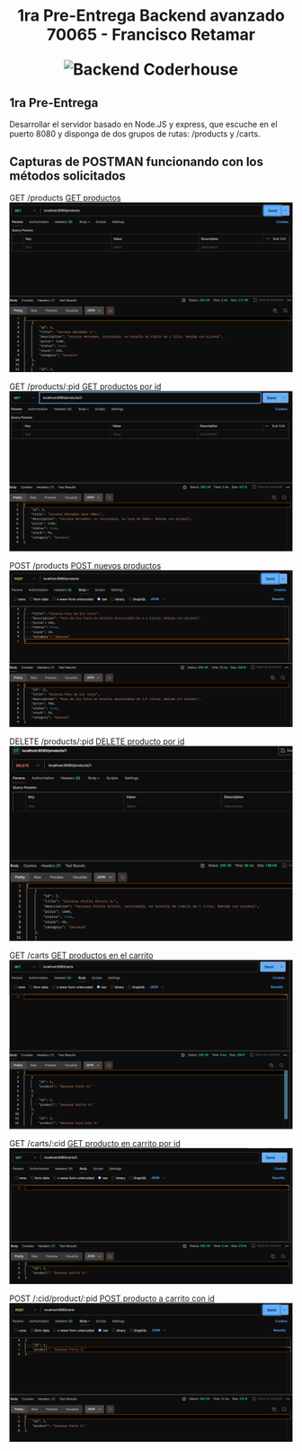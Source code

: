<h1 align="center">
  <p align="center">1ra Pre-Entrega Backend avanzado 70065 - Francisco Retamar</p>
  <img src="https://kinsta.com/es/wp-content/uploads/sites/8/2021/12/back-end-developer-1024x512.png" alt="Backend Coderhouse"></a>
</h1>

## 1ra Pre-Entrega

  Desarrollar el servidor basado en Node.JS y express, que escuche en el puerto 8080 y disponga de dos grupos de rutas: /products y /carts.

## Capturas de POSTMAN funcionando con los métodos solicitados

GET /products
[GET productos](https://raw.githubusercontent.com/fretamar/70065-coder-backend-retamar/6b45cc872f9c0a6710f3fd2721fbbbc2620cac74/assets/products-get.png)
<img src="https://raw.githubusercontent.com/fretamar/70065-coder-backend-retamar/6b45cc872f9c0a6710f3fd2721fbbbc2620cac74/assets/products-get.png" alt="GET productos"></a>

GET /products/:pid
[GET productos por id](https://raw.githubusercontent.com/fretamar/70065-coder-backend-retamar/6b45cc872f9c0a6710f3fd2721fbbbc2620cac74/assets/products-get-pid.png)
<img src="https://raw.githubusercontent.com/fretamar/70065-coder-backend-retamar/6b45cc872f9c0a6710f3fd2721fbbbc2620cac74/assets/products-get-pid.png" alt="GET productos por id"></a>

POST /products
[POST nuevos productos](https://raw.githubusercontent.com/fretamar/70065-coder-backend-retamar/6b45cc872f9c0a6710f3fd2721fbbbc2620cac74/assets/products-post.png)
<img src="https://raw.githubusercontent.com/fretamar/70065-coder-backend-retamar/6b45cc872f9c0a6710f3fd2721fbbbc2620cac74/assets/products-post.png" alt="POST nuevos productos"></a>

DELETE /products/:pid
[DELETE producto por id](https://raw.githubusercontent.com/fretamar/70065-coder-backend-retamar/6b45cc872f9c0a6710f3fd2721fbbbc2620cac74/assets/products-delete.png)
<img src="https://raw.githubusercontent.com/fretamar/70065-coder-backend-retamar/6b45cc872f9c0a6710f3fd2721fbbbc2620cac74/assets/products-delete.png" alt="DELETE producto por id"></a>

GET /carts
[GET productos en el carrito](https://raw.githubusercontent.com/fretamar/70065-coder-backend-retamar/6b45cc872f9c0a6710f3fd2721fbbbc2620cac74/assets/carrito-get.png)
<img src="https://raw.githubusercontent.com/fretamar/70065-coder-backend-retamar/6b45cc872f9c0a6710f3fd2721fbbbc2620cac74/assets/carrito-get.png" alt="GET productos en el carrito"></a>

GET /carts/:cid
[GET producto en carrito por id](https://raw.githubusercontent.com/fretamar/70065-coder-backend-retamar/6b45cc872f9c0a6710f3fd2721fbbbc2620cac74/assets/carrito-get-cid.png)
<img src="https://raw.githubusercontent.com/fretamar/70065-coder-backend-retamar/6b45cc872f9c0a6710f3fd2721fbbbc2620cac74/assets/carrito-get-cid.png" alt="GET producto en carrito por id"></a>

POST /:cid/product/:pid
[POST producto a carrito con id](https://raw.githubusercontent.com/fretamar/70065-coder-backend-retamar/6b45cc872f9c0a6710f3fd2721fbbbc2620cac74/assets/carrito-post.png)
<img src="https://raw.githubusercontent.com/fretamar/70065-coder-backend-retamar/6b45cc872f9c0a6710f3fd2721fbbbc2620cac74/assets/carrito-post.png" alt="POST producto a carrito con id"></a>

